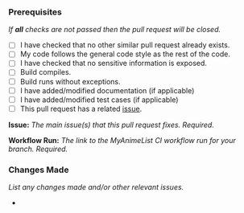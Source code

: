 ### Prerequisites
*If **all** checks are not passed then the pull request will be closed.*
- [ ] I have checked that no other similar pull request already exists.
- [ ] My code follows the general code style as the rest of the code.
- [ ] I have checked that no sensitive information is exposed.
- [ ] Build compiles.
- [ ] Build runs without exceptions.
- [ ] I have added/modified documentation (if applicable)
- [ ] I have added/modified test cases (if applicable)
- [ ] This pull request has a related [issue](https://github.com/Katsute/Mal4J/issues).

**Issue:** *The main issue(s) that this pull request fixes. Required.*

**Workflow Run:** *The link to the MyAnimeList CI workflow run for your branch. Required.*

### Changes Made
*List any changes made and/or other relevant issues.*

- 

